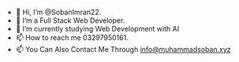 - 👋 Hi, I’m @SobanImran22.
- 👀 I’m a Full Stack Web Developer.
- 🌱 I’m currently studying Web Development with AI
- 📫 How to reach me 03297950161.
- 📫 You Can Also Contact Me Through info@muhammadsoban.xyz


<!---
SobanImran22/SobanImran22 is a ✨ special ✨ repository because its `README.md` (this file) appears on your GitHub profile.
You can click the Preview link to take a look at your changes.
--->
